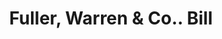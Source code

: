 ---
doi: 10.7916/D8RV20ZS
date_other: '1800'
date_other_textual: 1800-1899
form: printed ephemera
genre:
- Invoices
name:
- Fuller, Warren & Co.
object_in_context_url: https://biggert.cul.columbia.edu/items/view/ave_biggert_01927
subject_hierarchical_geographic:
- Troy, New York, United States
subject_name:
- Fuller, Warren & Co.
title: Fuller, Warren & Co.. Bill
sort_title: Fuller, Warren & Co.. Bill
call_number: ave_biggert_01927
coordinates:
- 42.73166666666667,-73.69250000000001
pid: ave_biggert_01927
identifiers: ave_biggert_01927
thumbnail: https://derivativo-1.library.columbia.edu/iiif/2/ldpd:490628/full/!256,256/0/native.jpg
permalink: "/biggert/ave_biggert_01927/"
layout: iiif-image-page
---